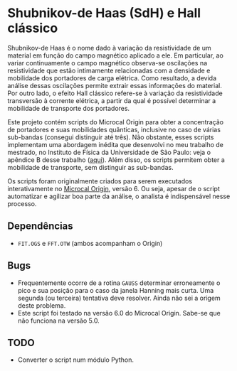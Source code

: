 # Shubnikov-de Haas (SdH) e Hall clássico

Shubnikov-de Haas é o nome dado à variação da resistividade de um material em função do campo magnético aplicado a ele. Em particular, ao variar continuamente o campo magnético observa-se oscilações na resistividade que estão intimamente relacionadas com a densidade e mobilidade dos portadores de carga elétrica. Como resultado, a devida análise dessas oscilações permite extrair essas informações do material. Por outro lado, o efeito Hall clássico refere-se à variação da resistividade transversão à corrente elétrica, a partir da qual é possível determinar a mobilidade de transporte dos portadores.

Este projeto contém scripts do Microcal Origin para obter a concentração de portadores e suas mobilidades quânticas, inclusive no caso de várias sub-bandas (consegui distinguir até três). Não obstante, esses scripts implementam uma abordagem inédita que desenvolvi no meu trabalho de mestrado, no Instituto de Física da Universidade de São Paulo: veja o apêndice B desse trabalho ([aqui](https://www.teses.usp.br/teses/disponiveis/43/43134/tde-07072004-104036/publico/IvanMS.pdf)). Além disso, os scripts permitem obter a mobilidade de transporte, sem distinguir as sub-bandas.

Os scripts foram originalmente criados para serem executados interativamente no [Microcal Origin](https://microcal-origin.software.informer.com/), versão 6. Ou seja, apesar de o script automatizar e agilizar boa parte da análise, o analista é indispensável nesse processo.

## Dependências
- `FIT.OGS` e `FFT.OTW` (ambos acompanham o Origin)

## Bugs
- Frequentemente ocorre de a rotina `GAUSS` determinar erroneamente o pico e sua posição para o caso da janela Hanning mais curta. Uma segunda (ou terceira) tentativa deve resolver. Ainda não sei a origem deste problema.
- Este script foi testado na versão 6.0 do Microcal Origin. Sabe-se que não funciona na versão 5.0.

## TODO
- Converter o script num módulo Python.
